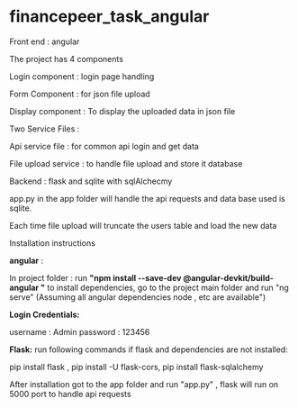 # financepeer_task_angular

Front end : angular

The project has 4 components

Login component : login page handling

Form Component : for json file upload

Display component : To display the uploaded data in json file

Two Service Files :

Api service file : for common api login and get data

File upload service : to handle file upload and store it database

Backend : flask and sqlite with sqlAlchecmy

app.py in the app folder will handle the api requests and data base used is sqlite.

Each time file upload will truncate the users table and load the new data

Installation instructions

**angular** : 

In project folder :
run **"npm install --save-dev @angular-devkit/build-angular "** to install dependencies,
go to the project main folder and run "ng serve" (Assuming all angular dependencies node , etc are available")

**Login Credentials:**

username : Admin
password : 123456

**Flask:** 
run following commands if flask and dependencies are not installed:

pip install flask , pip install -U flask-cors, pip install flask-sqlalchemy

After installation got to the app folder and run "app.py" , flask will run on 5000 port to handle api requests
